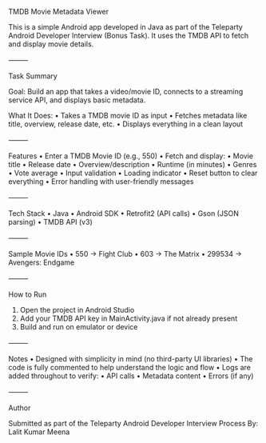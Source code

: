 TMDB Movie Metadata Viewer

This is a simple Android app developed in Java as part of the Teleparty Android Developer Interview (Bonus Task). It uses the TMDB API to fetch and display movie details.

⸻

Task Summary

Goal:
Build an app that takes a video/movie ID, connects to a streaming service API, and displays basic metadata.

What It Does:
•	Takes a TMDB movie ID as input
•	Fetches metadata like title, overview, release date, etc.
•	Displays everything in a clean layout

⸻

Features
•	Enter a TMDB Movie ID (e.g., 550)
•	Fetch and display:
•	Movie title
•	Release date
•	Overview/description
•	Runtime (in minutes)
•	Genres
•	Vote average
•	Input validation
•	Loading indicator
•	Reset button to clear everything
•	Error handling with user-friendly messages

⸻

Tech Stack
•	Java
•	Android SDK
•	Retrofit2 (API calls)
•	Gson (JSON parsing)
•	TMDB API (v3)

⸻

Sample Movie IDs
•	550 → Fight Club
•	603 → The Matrix
•	299534 → Avengers: Endgame

⸻

How to Run
1.	Open the project in Android Studio
2.	Add your TMDB API key in MainActivity.java if not already present
3.	Build and run on emulator or device

⸻

Notes
•	Designed with simplicity in mind (no third-party UI libraries)
•   The code is fully commented to help understand the logic and flow
•	Logs are added throughout to verify:
•	API calls
•	Metadata content
•	Errors (if any)

⸻

Author

Submitted as part of the Teleparty Android Developer Interview Process
By: Lalit Kumar Meena